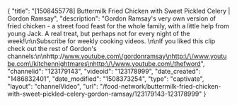 {
    "title": "[1508455778] Buttermilk Fried Chicken with Sweet Pickled Celery | Gordon Ramsay",
    "description": "Gordon Ramsay's very own version of fried chicken - a street food feast for the whole family, with a little help from young Jack. A real treat, but perhaps not for every night of the week!\n\nSubscribe for weekly cooking videos. \n\nIf you liked this clip check out the rest of Gordon's channels:\n\nhttp:\/\/www.youtube.com\/gordonramsay\nhttp:\/\/www.youtube.com\/kitchennightmares\nhttp:\/\/www.youtube.com\/thefword",
    "channelid": "123179143",
    "videoid": "123178999",
    "date_created": "1486832401",
    "date_modified": "1508373254",
    "type": "captivate",
    "layout": "channelVideo",
    "url": "\/food-network\/buttermilk-fried-chicken-with-sweet-pickled-celery-gordon-ramsay\/123179143-123178999"
}